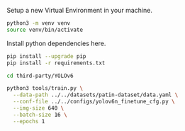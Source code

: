 
Setup a new Virtual Environment in your machine.
``` bash
python3 -m venv venv
source venv/bin/activate
```
Install python dependencies here.
``` bash
pip install --upgrade pip
pip install -r requirements.txt
```

``` bash
cd third-party/YOLOv6
```
``` bash
python3 tools/train.py \
  --data-path ../../datasets/patin-dataset/data.yaml \
  --conf-file ../../configs/yolov6n_finetune_cfg.py \
  --img-size 640 \
  --batch-size 16 \
  --epochs 1
```